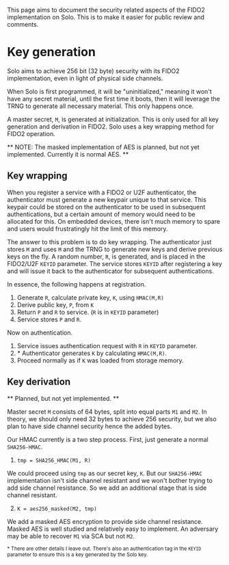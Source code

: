 This page aims to document the security related aspects of the FIDO2
implementation on Solo.  This is to make it easier for public review and
comments.

# Key generation

Solo aims to achieve 256 bit (32 byte) security with its FIDO2 implementation,
even in light of physical side channels.

When Solo is first programmed, it will be "uninitialized," meaning it won't
have any secret material, until the first time it boots, then it will leverage
the TRNG to generate all necessary material.  This only happens once.

A master secret, `M`, is generated at initialization.  This is only used for
all key generation and derivation in FIDO2.  Solo uses a key wrapping method
for FIDO2 operation.

** NOTE: The masked implementation of AES is planned, but not yet implemented. Currently it is normal AES. **

## Key wrapping

When you register a service with a FIDO2 or U2F authenticator, the
authenticator must generate a new keypair unique to that service.  This keypair
could be stored on the authenticator to be used in subsequent authentications,
but a certain amount of memory would need to be allocated for this.  On embedded
devices, there isn't much memory to spare and users would frustratingly
hit the limit of this memory.

The answer to this problem is to do key wrapping.  The authenticator just
stores `M` and uses `M` and the TRNG to generate new keys and derive previous
keys on the fly.  A random number, `R`, is generated, and is placed in the
FIDO2/U2F `KEYID` parameter.  The service stores `KEYID` after registering a
key and will issue it back to the authenticator for subsequent authentications.

In essence, the following happens at registration.

1. Generate `R`, calculate private key, `K`, using `HMAC(M,R)`
2. Derive public key, `P`, from `K`
3. Return `P` and `R` to service.  (`R` is in `KEYID` parameter)
4. Service stores `P` and `R`.

Now on authentication.

1. Service issues authentication request with `R` in `KEYID` parameter.
2. \* Authenticator generates `K` by calculating `HMAC(M,R)`.
3. Proceed normally as if `K` was loaded from storage memory.


<!-- As part of FIDO2/U2F, there is a `KEYID` parameter that is basically a
binary blob that the authenticator returns to the service after registering,
and the service must store it and provide it to the authenticator on subsequent
authentications.

64 bytes of secrets will be generated to make master secret parts `M1` and
`M2`, 32 bytes each.  The master secrets are only used for generating signing
keys which are then used for FIDO2/U2F.  -->

## Key derivation

** Planned, but not yet implemented. **

Master secret `M` consists of 64 bytes, split into equal parts `M1` and `M2`.
In theory, we should only need 32 bytes to achieve 256 security, but we also
plan to have side channel security hence the added bytes.

Our HMAC currently is a two step process.  First, just generate a normal
`SHA256-HMAC`.

1. `tmp = SHA256_HMAC(M1, R)`

We could proceed using `tmp` as our secret key, `K`.  But our `SHA256-HMAC`
implementation isn't side channel resistant and we won't bother trying to add
side channel resistance.  So we add an additional stage that is side channel
resistant.

2. `K = aes256_masked(M2, tmp)`

We add a masked AES encryption to provide side channel resistance.  Masked AES
is well studied and relatively easy to implement.  An adversary may be able to
recover `M1` via SCA but not `M2`.



<sup>* There are other details I leave out.  There's also an authentication tag
in the `KEYID` parameter to ensure this is a key generated by the Solo
key.</sup>
